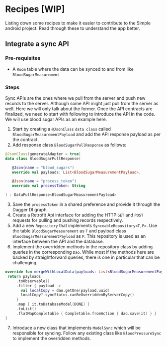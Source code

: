 # Recipes [WIP]

Listing down some recipes to make it easier to contribute to the Simple android project. Read through these to understand the app better.


## Integrate a sync API 

### Pre-requisites

 - A `Room` table where the data can be synced to and from like `BloodSugarMeasurement`

### Steps

Sync APIs are the ones where we pull from the server and push new records to the server.
Although some API might just pull from the server as well. Here we will only talk about the former.
Once the API contracts are finalized, we need to start with following to introduce the API in the code. We will use blood sugar APIs as an example here. 

 1. Start by creating a `@JsonClass` `data class` called `BloodSugarMeasurementPayload` and add the API response payload as per the contract.
 2. Add response class `BloodSugarPullResponse` as follows: 
 ```Kotlin
@JsonClass(generateAdapter = true)
data class BloodSugarPullResponse(

    @Json(name = "blood_sugars")
    override val payloads: List<BloodSugarMeasurementPayload>,

    @Json(name = "process_token")
    override val processToken: String

) : DataPullResponse<BloodSugarMeasurementPayload>

 ```

 3. Save the `processToken` in a shared preference and provide it through the Dagger DI graph.
 4. Create a Retrofit Api interface for adding the HTTP `GET` and `POST` requests for pulling and pushing records respectively.
 5. Add a new `Repository` that implements `SynceableRepository<T,P>`. Use the table `BloodSugarMeasurement` as `T` and payload class `BloodSugarMeasurementPayload` as `P`. This repository is used as an interface between the API and the database.
 6. Implement the overridden methods in the repository class by adding queries in the corresponding `Dao`. While most if the methods here are backed by straightforward queries, there is one in particular that can be challenging.
	 
   ```Kotlin
  override fun mergeWithLocalData(payloads: List<BloodSugarMeasurementPayload>): Completable {
    return payloads
        .toObservable()
        .filter { payload ->
          val localCopy = dao.getOne(payload.uuid)
          localCopy?.syncStatus.canBeOverriddenByServerCopy()
        }
        .map { it.toDatabaseModel(DONE) }
        .toList()
        .flatMapCompletable { Completable.fromAction { dao.save(it) } }
  }

   ```

 7. Introduce a new class that implements `ModelSync` which will be responsible for syncing. Follow any existing class like `BloodPressureSync` to implement the overridden methods.  

